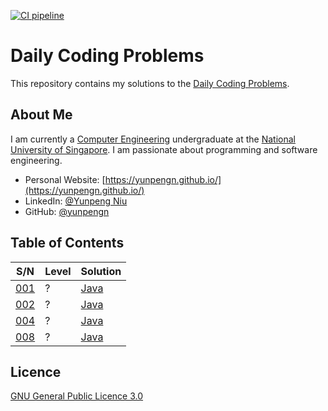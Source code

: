 [![CI pipeline](https://github.com/yunpengn/DailyCoding/workflows/CI%20pipeline/badge.svg)](https://github.com/yunpengn/DailyCoding/actions)

# Daily Coding Problems

This repository contains my solutions to the [Daily Coding Problems](https://www.dailycodingproblem.com).

## About Me

I am currently a [Computer Engineering](http://ceg.nus.edu.sg/) undergraduate at the 
[National University of Singapore](http://www.nus.edu.sg/). I am passionate about programming and software engineering.

- Personal Website: [https://yunpengn.github.io/](https://yunpengn.github.io/)
- LinkedIn: [@Yunpeng Niu](https://www.linkedin.com/in/yunpeng-niu/en)
- GitHub: [@yunpengn](https://github.com/yunpengn/)

## Table of Contents

| S/N |   Level   | Solution |
| --- | --------- | -------- |
| [001](questions/001.html) | ? | [Java](src/main/java/daily/TwoSum.java) |
| [002](questions/002.html) | ? | [Java](src/main/java/daily/MultiplyEveryone.java) |
| [004](questions/004.html) | ? | [Java](src/main/java/daily/FirstMissing.java) |
| [008](questions/008.html) | ? | [Java](src/main/java/daily/UnivalTree.java) |

## Licence

[GNU General Public Licence 3.0](LICENSE)
